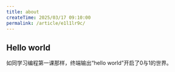 ```yaml
---
title: about
createTime: 2025/03/17 09:10:00
permalink: /article/e1l1lr9c/
---
```

## Hello world

如同学习编程第一课那样，终端输出“hello world”开启了0与1的世界。

